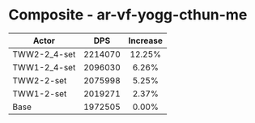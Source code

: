 # Composite - ar-vf-yogg-cthun-me
| Actor | DPS | Increase |
|---|:---:|:---:|
|TWW2-2_4-set|2214070|12.25%|
|TWW1-2_4-set|2096030|6.26%|
|TWW2-2-set|2075998|5.25%|
|TWW1-2-set|2019271|2.37%|
|Base|1972505|0.00%|
